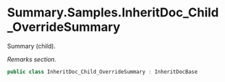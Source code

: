 # Summary.Samples.InheritDoc_Child_OverrideSummary
Summary (child).

_Remarks section._

```cs
public class InheritDoc_Child_OverrideSummary : InheritDocBase
```

